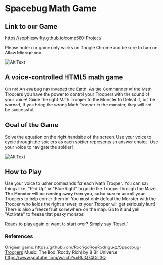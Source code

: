 # Spacebug Math Game


## Link to our Game
https://sophieswifty.github.io/comp580-Project/

Please note: our game only works on Google Chrome and be sure to turn on Allow Microphone

![Alt Text](https://user-images.githubusercontent.com/33109710/80932288-e1b69a80-8d8c-11ea-87f8-f78d9ab0f825.png)



## A voice-controlled HTML5 math game
Oh no! An *evil* bug has invaded the Earth. As the Commander of the Math Troopers you have the power to control your Troopers with the sound of your voice! Guide the right Math Trooper to the Monster to Defeat it, but be warned, If you bring the wrong Math Trooper to the monster, they will not be successful. 

## Goal of the Game
Solve the equation on the right handside of the screen. Use your voice to cycle through the soldiers as each soldier represents an answer choice. Use your voice to navigate the soldier!

![Alt Text](https://user-images.githubusercontent.com/33109710/80932239-a74cfd80-8d8c-11ea-81c2-4aa5898fd37a.png)


## How to Play
Use your voice to usher commands for each Math Trooper. You can say things like, "Red Up" or "Blue Right" to guide the Trooper through the Maze. The Monster will be running away from you, so be sure to use all your Troopers to help corner them in! You must only defeat the Monster with the Trooper who holds the right answer, or your Trooper will get seriously hurt! There is also a freeze fruit somewhere on the map. Go to it and yell "Activate" to freeze that pesky monster. 

Ready to play again or want to start over? Simply say "Reset."



### References
Original game: https://github.com/RodrigoRoaRodriguez/Spacebug-Troopers
Music: The Box [Roddy Rich] by 8 Bit Universe
https://www.youtube.com/watch?v=R1JQ74CdI3Q
